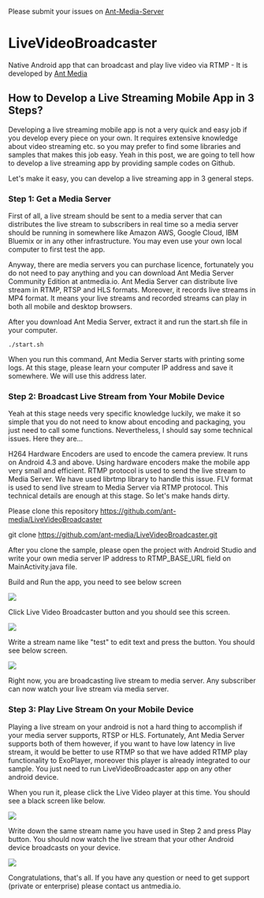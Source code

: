 Please submit your issues on [Ant-Media-Server](https://github.com/ant-media/Ant-Media-Server)

# LiveVideoBroadcaster
Native Android app that can broadcast and play live video via RTMP - It is developed by [Ant Media](http://antmedia.io)

## How to Develop a Live Streaming Mobile App in 3 Steps?
Developing a live streaming mobile app is not a very quick and easy job if you develop every piece on your own. It requires extensive knowledge about video streaming etc.  so you may prefer to find some libraries and samples that makes this job easy. Yeah in this post, we are going to tell how to develop a live streaming app by providing sample codes on Github.

Let's make it easy, you can develop a live streaming app in 3 general steps.

### Step 1: Get a Media Server

First of all, a live stream should be sent to a media server that can distributes the live stream to subscribers in real time so a media server should be running in somewhere like Amazon AWS, Google Cloud, IBM Bluemix or in any other infrastructure.  You may even use your own local computer to first test the app.

Anyway, there are media servers you can purchase licence, fortunately you do not need to pay anything and you can download Ant Media Server Community Edition at antmedia.io. Ant Media Server can distribute live stream in RTMP, RTSP and HLS formats. Moreover, it records live streams in MP4 format. It means your live streams and recorded streams can play in both all mobile and desktop browsers.

After you download Ant Media Server, extract it and run the start.sh file in your computer.
```
./start.sh
```
When you run this command, Ant Media Server starts with printing some logs. At this stage, please learn your computer IP address and save it somewhere. We will use this address later.

### Step 2: Broadcast Live Stream from Your Mobile Device

Yeah at this stage needs very specific knowledge luckily, we make it so simple that you do not need to know about encoding and packaging, you just need to call some functions. Nevertheless, I should say some technical issues. Here they are...

H264 Hardware Encoders are used to encode the camera preview. It runs on Android 4.3 and above. Using hardware encoders make the mobile app very small and efficient.
RTMP protocol is used to send the live stream to Media Server. We have used librtmp library to handle this issue.
FLV format is used to send live stream to Media Server via RTMP protocol.
This technical details are enough at this stage. So let's make hands dirty.

Please clone this repository https://github.com/ant-media/LiveVideoBroadcaster

git clone https://github.com/ant-media/LiveVideoBroadcaster.git

After you clone the sample, please open the project with Android Studio and write your own media server IP address to RTMP_BASE_URL field on MainActivity.java file.

Build and Run the app, you need to see below screen

![](http://antmedia.io/wp-content/uploads/2017/04/Screenshot_2017-04-16-17-06-22-e1492352365617.png)

Click Live Video Broadcaster button and you should see this screen.

![](http://antmedia.io/wp-content/uploads/2017/04/record-e1492352687883.png)



Write a stream name like "test" to edit text and press the button. You should see below screen.

![](http://antmedia.io/wp-content/uploads/2017/04/broadcastig-e1492352769543.png)


Right now, you are broadcasting live stream to media server. Any subscriber can now watch  your live stream via media server.

### Step 3: Play Live Stream On your Mobile Device

Playing a live stream on your android is not a hard thing to accomplish if your media server supports, RTSP or HLS. Fortunately, Ant Media Server supports both of them however, if you want to have low latency in live stream, it would be better to use RTMP so that we have added RTMP play functionality to ExoPlayer, moreover this player is already integrated to our sample. You just need to run LiveVideoBroadcaster app on any other android device.

When you run it, please click the Live Video player at this time. You should see a black screen like below.

![](http://antmedia.io/wp-content/uploads/2017/04/Screenshot_2017-04-16-17-08-13-e1492352875527.png)

Write down the same stream name you have used in Step 2 and press Play button. You should now watch the live stream that your other Android device broadcasts on your device.

![](http://antmedia.io/wp-content/uploads/2017/04/Screenshot_2017-04-16-17-08-56-1-e1492352925734.png)



Congratulations, that's all. If you have any question or need to get support (private or enterprise) please contact us antmedia.io.
